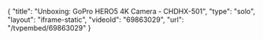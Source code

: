 {
    "title": "Unboxing: GoPro HERO5 4K Camera - CHDHX-501",
    "type": "solo",
    "layout": "iframe-static",
    "videoId": "69863029",
    "url": "\/tvpembed\/69863029"
}
